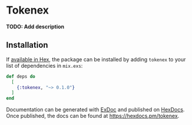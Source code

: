 # Tokenex

**TODO: Add description**

## Installation

If [available in Hex](https://hex.pm/docs/publish), the package can be installed
by adding `tokenex` to your list of dependencies in `mix.exs`:

```elixir
def deps do
  [
    {:tokenex, "~> 0.1.0"}
  ]
end
```

Documentation can be generated with [ExDoc](https://github.com/elixir-lang/ex_doc)
and published on [HexDocs](https://hexdocs.pm). Once published, the docs can
be found at <https://hexdocs.pm/tokenex>.


